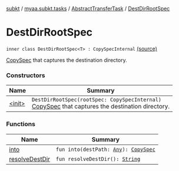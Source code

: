 [subkt](../../../index.md) / [myaa.subkt.tasks](../../index.md) / [AbstractTransferTask](../index.md) / [DestDirRootSpec](./index.md)

# DestDirRootSpec

`inner class DestDirRootSpec<T> : CopySpecInternal` [(source)](https://github.com/Myaamori/SubKt/blob/0.1.12/src/main/kotlin/myaa/subkt/tasks/tasks.kt#L1680)

[CopySpec](https://docs.gradle.org/current/javadoc/org/gradle/api/file/CopySpec.html) that captures the destination directory.

### Constructors

| Name | Summary |
|---|---|
| [&lt;init&gt;](-init-.md) | `DestDirRootSpec(rootSpec: CopySpecInternal)`<br>[CopySpec](https://docs.gradle.org/current/javadoc/org/gradle/api/file/CopySpec.html) that captures the destination directory. |

### Functions

| Name | Summary |
|---|---|
| [into](into.md) | `fun into(destPath: `[`Any`](https://kotlinlang.org/api/latest/jvm/stdlib/kotlin/-any/index.html)`): `[`CopySpec`](https://docs.gradle.org/current/javadoc/org/gradle/api/file/CopySpec.html) |
| [resolveDestDir](resolve-dest-dir.md) | `fun resolveDestDir(): `[`String`](https://kotlinlang.org/api/latest/jvm/stdlib/kotlin/-string/index.html) |
